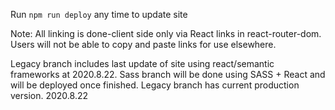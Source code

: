 Run `npm run deploy` any time to update site

Note:
All linking is done-client side only via React links in react-router-dom.
Users will not be able to copy and paste links for use elsewhere.


Legacy branch includes last update of site using react/semantic frameworks at 2020.8.22.
Sass branch will be done using SASS + React and will be deployed once finished. 
Legacy branch has current production version. 2020.8.22